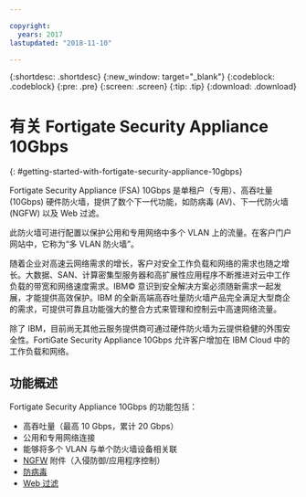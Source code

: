 ```yaml
---

copyright:
  years: 2017
lastupdated: "2018-11-10"

---
```


{:shortdesc: .shortdesc}
{:new_window: target="_blank"}
{:codeblock: .codeblock}
{:pre: .pre}
{:screen: .screen}
{:tip: .tip}
{:download: .download}

# 有关 Fortigate Security Appliance 10Gbps
{: #getting-started-with-fortigate-security-appliance-10gbps}

Fortigate Security Appliance (FSA) 10Gbps 是单租户（专用）、高吞吐量 (10Gbps) 硬件防火墙，提供了数个下一代功能，如防病毒 (AV)、下一代防火墙 (NGFW) 以及 Web 过滤。

此防火墙可进行配置以保护公用和专用网络中多个 VLAN 上的流量。在客户门户网站中，它称为“多 VLAN 防火墙”。

随着企业对高速云网络需求的增长，客户对安全工作负载和网络的需求也随之增长。大数据、SAN、计算密集型服务器和高扩展性应用程序不断推进对云中工作负载的带宽和网络速度需求。IBM© 意识到安全解决方案必须随新需求一起发展，才能提供高效保护。IBM 的全新高端高吞吐量防火墙产品完全满足大型商企的需求，可提供可靠且功能强大的整合方式来管理和控制云中高速网络流量。

除了 IBM，目前尚无其他云服务提供商可通过硬件防火墙为云提供稳健的外围安全性。FortiGate Security Appliance 10Gbps 允许客户增加在 IBM Cloud 中的工作负载和网络。

## 功能概述

Fortigate Security Appliance 10Gbps 的功能包括：

* 高吞吐量（最高 10 Gbps，累计 20 Gbps）
* 公用和专用网络连接
* 能够将多个 VLAN 与单个防火墙设备相关联
* [NGFW](/docs/infrastructure/fortigate-10g?topic=fortigate-10g-fortiguard-firewall-addons) 附件（入侵防御/应用程序控制）
* [防病毒](/docs/infrastructure/fortigate-10g?topic=fortigate-10g-fortiguard-firewall-addons)
* [Web 过滤](/docs/infrastructure/fortigate-10g?topic=fortigate-10g-fortiguard-firewall-addons)
